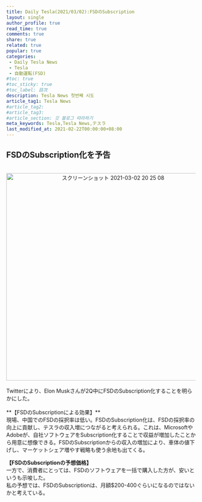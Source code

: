 ```yaml
---
title: Daily Tesla(2021/03/02):FSDのSubscription
layout: single
author_profile: true
read_time: true
comments: true
share: true
related: true
popular: true
categories:
 - Daily Tesla News
 - Tesla
 - 自動運転(FSD)
#toc: true
#toc_sticky: true
#toc_label: 目次
description: Tesla News 첫번째 시도
article_tag1: Tesla News
#article_tag2:
#article_tag3:
#article_section: 깃 블로그 따라하기
meta_keywords: Tesla,Tesla News,テスラ
last_modified_at: 2021-02-22T00:00:00+08:00
---
```


## FSDのSubscription化を予告

<br>

<center><img width="552" alt="スクリーンショット 2021-03-02 20 25 08" src="https://user-images.githubusercontent.com/78955983/109641810-7c425e80-7b95-11eb-887a-30924660581c.png"></center>

<br>
Twitterにより、Elon Muskさんが2Q中にFSDのSubscription化することを明らかにした。<br><br>
**【FSDのSubscriptionによる効果】**<br>
現場、中国でのFSDの採択率は低い。FSDのSubscription化は、FSDの採択率の向上に貢献し、テスラの収入増につながると考えられる。これは、MicrosoftやAdobeが、自社ソフトウェアをSubscription化することで収益が増加したことから用意に想像できる。FSDのSubscriptionからの収入の増加により、車体の値下げし、マーケットシェア増やす戦略も使う余地も出てくる。

**【FSDのSubscriptionの予想価格】**<br>
一方で、消費者にとっては、FSDのソフトウェアを一括で購入した方が、安いというも示唆した。<br>
私の予想では、FSDのSubscriptionは、月額$200-400ぐらいになるのではないかと考えている。

